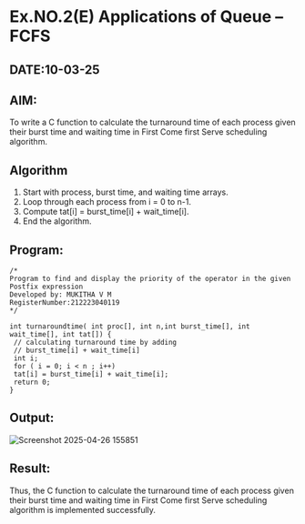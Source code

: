 # Ex.NO.2(E) Applications of Queue – FCFS
## DATE:10-03-25
## AIM:
To write a C function to calculate the turnaround time of each process given their burst time and waiting time in First Come first Serve scheduling algorithm.
## Algorithm
1. Start with process, burst time, and waiting time arrays.
2. Loop through each process from i = 0 to n-1.
3. Compute tat[i] = burst_time[i] + wait_time[i].
4. End the algorithm.

## Program:
```
/*
Program to find and display the priority of the operator in the given Postfix expression
Developed by: MUKITHA V M
RegisterNumber:212223040119
*/
```
```
int turnaroundtime( int proc[], int n,int burst_time[], int wait_time[], int tat[]) {
 // calculating turnaround time by adding
 // burst_time[i] + wait_time[i]
 int i;
 for ( i = 0; i < n ; i++)
 tat[i] = burst_time[i] + wait_time[i];
 return 0;
}
```
## Output:
![Screenshot 2025-04-26 155851](https://github.com/user-attachments/assets/d45af153-eee7-410e-99e3-eaffd089768b)

## Result:
Thus, the C function to calculate the turnaround time of each process given their burst time and waiting time in First Come first Serve scheduling algorithm is implemented successfully.
